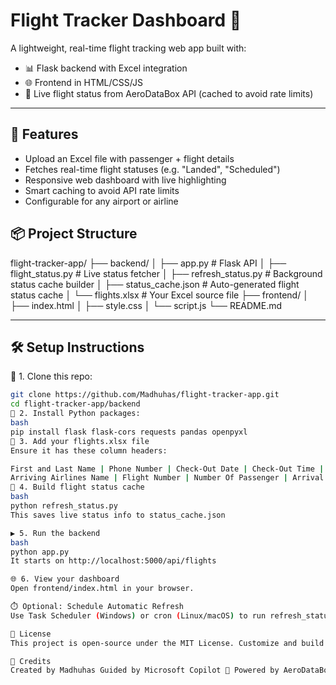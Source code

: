 # Flight Tracker Dashboard 🛬

A lightweight, real-time flight tracking web app built with:

- 📊 Flask backend with Excel integration
- 🌐 Frontend in HTML/CSS/JS
- 🔁 Live flight status from AeroDataBox API (cached to avoid rate limits)

---

## 🚀 Features

- Upload an Excel file with passenger + flight details
- Fetches real-time flight statuses (e.g. "Landed", "Scheduled")
- Responsive web dashboard with live highlighting
- Smart caching to avoid API rate limits
- Configurable for any airport or airline

## 📦 Project Structure

flight-tracker-app/ ├── backend/ │ ├── app.py # Flask API │ ├── flight_status.py # Live status fetcher │ ├── refresh_status.py # Background status cache builder │ ├── status_cache.json # Auto-generated flight status cache │ └── flights.xlsx # Your Excel source file ├── frontend/ │ ├── index.html │ ├── style.css │ └── script.js └── README.md


---

## 🛠️ Setup Instructions

📁 1. Clone this repo:
```bash
git clone https://github.com/Madhuhas/flight-tracker-app.git
cd flight-tracker-app/backend
🐍 2. Install Python packages:
bash
pip install flask flask-cors requests pandas openpyxl
💾 3. Add your flights.xlsx file
Ensure it has these column headers:

First and Last Name | Phone Number | Check-Out Date | Check-Out Time | 
Arriving Airlines Name | Flight Number | Number Of Passenger | Arrival Airport
🔄 4. Build flight status cache
bash
python refresh_status.py
This saves live status info to status_cache.json

▶️ 5. Run the backend
bash
python app.py
It starts on http://localhost:5000/api/flights

🌐 6. View your dashboard
Open frontend/index.html in your browser.

⏱️ Optional: Schedule Automatic Refresh
Use Task Scheduler (Windows) or cron (Linux/macOS) to run refresh_status.py every 10–15 minutes so your dashboard stays fresh.

📄 License
This project is open-source under the MIT License. Customize and build on it freely!

🙌 Credits
Created by Madhuhas Guided by Microsoft Copilot 💬 Powered by AeroDataBox
